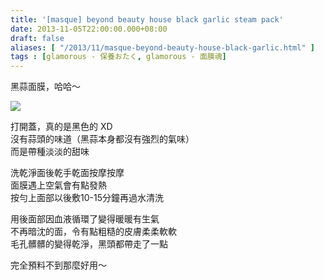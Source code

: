 ```yaml
---
title: '[masque] beyond beauty house black garlic steam pack'
date: 2013-11-05T22:00:00.000+08:00
draft: false
aliases: [ "/2013/11/masque-beyond-beauty-house-black-garlic.html" ]
tags : [glamorous - 保養おたく, glamorous - 面膜魂]
---
```


黑蒜面膜，哈哈～  

![](/images/beyondgarlic.jpg)

打開蓋，真的是黑色的 XD  
沒有蒜頭的味道（黑蒜本身都沒有強烈的氣味）  
而是帶種淡淡的甜味  
  
洗乾淨面後乾手乾面按摩按摩  
面膜遇上空氣會有點發熱  
按勻上面部以後敷10-15分鐘再過水清洗  
  
用後面部因血液循環了變得暖暖有生氣  
不再暗沈的面，令有點粗糙的皮膚柔柔軟軟  
毛孔髒髒的變得乾淨，黑頭都帶走了一點  
  
  
完全預料不到那麼好用～
